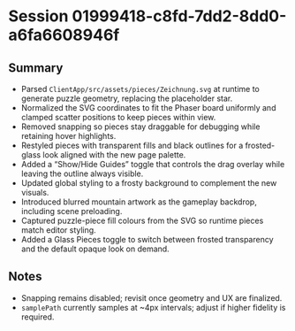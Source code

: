 # Session 01999418-c8fd-7dd2-8dd0-a6fa6608946f

## Summary
- Parsed `ClientApp/src/assets/pieces/Zeichnung.svg` at runtime to generate puzzle geometry, replacing the placeholder star.
- Normalized the SVG coordinates to fit the Phaser board uniformly and clamped scatter positions to keep pieces within view.
- Removed snapping so pieces stay draggable for debugging while retaining hover highlights.
- Restyled pieces with transparent fills and black outlines for a frosted-glass look aligned with the new page palette.
- Added a “Show/Hide Guides” toggle that controls the drag overlay while leaving the outline always visible.
- Updated global styling to a frosty background to complement the new visuals.
- Introduced blurred mountain artwork as the gameplay backdrop, including scene preloading.
- Captured puzzle-piece fill colours from the SVG so runtime pieces match editor styling.
- Added a Glass Pieces toggle to switch between frosted transparency and the default opaque look on demand.

## Notes
- Snapping remains disabled; revisit once geometry and UX are finalized.
- `samplePath` currently samples at ~4px intervals; adjust if higher fidelity is required.
